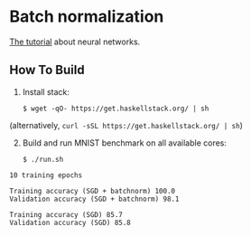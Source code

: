 # Batch normalization

[The tutorial](http://penkovsky.com/post/neural-networks-4/) about neural networks.

## How To Build

1. Install stack:

     ```
     $ wget -qO- https://get.haskellstack.org/ | sh
     ```

(alternatively, `curl -sSL https://get.haskellstack.org/ | sh`)

2. Build and run MNIST benchmark on all available cores:

     ```
     $ ./run.sh
     ```

```
10 training epochs

Training accuracy (SGD + batchnorm) 100.0
Validation accuracy (SGD + batchnorm) 98.1

Training accuracy (SGD) 85.7
Validation accuracy (SGD) 85.8
```
